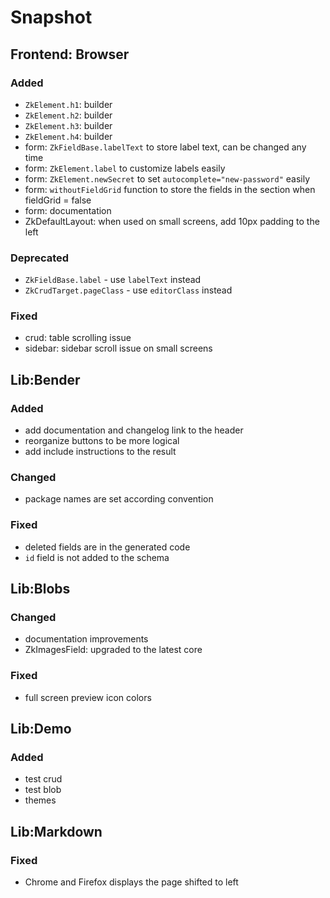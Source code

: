 # Snapshot

## Frontend: Browser

### Added

- `ZkElement.h1`: builder
- `ZkElement.h2`: builder
- `ZkElement.h3`: builder
- `ZkElement.h4`: builder
- form: `ZkFieldBase.labelText` to store label text, can be changed any time
- form: `ZkElement.label` to customize labels easily
- form: `ZkElement.newSecret` to set `autocomplete="new-password"` easily
- form: `withoutFieldGrid` function to store the fields in the section when fieldGrid = false  
- form: documentation
- ZkDefaultLayout: when used on small screens, add 10px padding to the left

### Deprecated

- `ZkFieldBase.label` - use `labelText` instead
- `ZkCrudTarget.pageClass` - use `editorClass` instead

### Fixed

- crud: table scrolling issue
- sidebar: sidebar scroll issue on small screens

## Lib:Bender

### Added

- add documentation and changelog link to the header
- reorganize buttons to be more logical
- add include instructions to the result

### Changed

- package names are set according convention

### Fixed

- deleted fields are in the generated code
- `id` field is not added to the schema

## Lib:Blobs

### Changed

- documentation improvements
- ZkImagesField: upgraded to the latest core

### Fixed

- full screen preview icon colors

## Lib:Demo

### Added

- test crud
- test blob
- themes

## Lib:Markdown

### Fixed

- Chrome and Firefox displays the page shifted to left